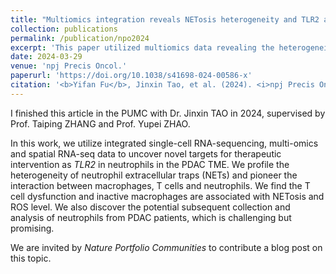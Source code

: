 ```yaml
---
title: "Multiomics integration reveals NETosis heterogeneity and TLR2 as a prognostic biomarker in pancreatic cancer"
collection: publications
permalink: /publication/npo2024
excerpt: 'This paper utilized multiomics data revealing the heterogeneity of NETosis, and identified TLR2 as a promising biomarker in PDAC'
date: 2024-03-29
venue: 'npj Precis Oncol.'
paperurl: 'https://doi.org/10.1038/s41698-024-00586-x'
citation: '<b>Yifan Fu</b>, Jinxin Tao, et al. (2024). <i>npj Precis Oncol</i>. <i>Accepted</i>.'
---
```


I finished this article in the PUMC with Dr. Jinxin TAO in 2024, supervised by Prof. Taiping ZHANG and Prof. Yupei ZHAO.

In this work, we utilize integrated single-cell RNA-sequencing, multi-omics and spatial RNA-seq data to uncover novel targets for therapeutic intervention as _TLR2_ in neutrophils in the PDAC TME. We profile the heterogeneity of neutrophil extracellular traps (NETs) and pioneer the interaction between macrophages, T cells and neutrophils. We find the T cell dysfunction and inactive macrophages are associated with NETosis and ROS level. We also discover the potential subsequent collection and analysis of neutrophils from PDAC patients, which is challenging but promising.  

We are invited by _Nature Portfolio Communities_ to contribute a blog post on this topic.
